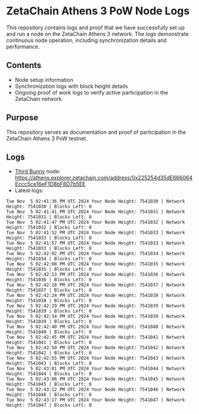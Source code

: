 # ZetaChain Athens 3 PoW Node Logs
This repository contains logs and proof that we have successfully set up and run a node on the ZetaChain Athens 3 network. The logs demonstrate continuous node operation, including synchronization details and performance.

## Contents
- Node setup information
- Synchronization logs with block height details
- Ongoing proof of work logs to verify active participation in the ZetaChain network

## Purpose
This repository serves as documentation and proof of participation in the ZetaChain Athens 3 PoW testnet.

## Logs

- [Third Bunny](https://thirdbunny.xyz/) node: https://athens.explorer.zetachain.com/address/0x225254d35dE666064Eccc5ce16eF1D8bF8D7b5EE
- Latest logs:
```
Tue Nov  5 02:41:36 PM UTC 2024 Your Node Height: 7541030 | Network Height: 7541030 | Blocks Left: 0
Tue Nov  5 02:41:41 PM UTC 2024 Your Node Height: 7541031 | Network Height: 7541031 | Blocks Left: 0
Tue Nov  5 02:41:47 PM UTC 2024 Your Node Height: 7541032 | Network Height: 7541032 | Blocks Left: 0
Tue Nov  5 02:41:52 PM UTC 2024 Your Node Height: 7541033 | Network Height: 7541033 | Blocks Left: 0
Tue Nov  5 02:41:57 PM UTC 2024 Your Node Height: 7541033 | Network Height: 7541033 | Blocks Left: 0
Tue Nov  5 02:42:02 PM UTC 2024 Your Node Height: 7541034 | Network Height: 7541034 | Blocks Left: 0
Tue Nov  5 02:42:08 PM UTC 2024 Your Node Height: 7541035 | Network Height: 7541035 | Blocks Left: 0
Tue Nov  5 02:42:13 PM UTC 2024 Your Node Height: 7541036 | Network Height: 7541036 | Blocks Left: 0
Tue Nov  5 02:42:18 PM UTC 2024 Your Node Height: 7541037 | Network Height: 7541037 | Blocks Left: 0
Tue Nov  5 02:42:24 PM UTC 2024 Your Node Height: 7541038 | Network Height: 7541038 | Blocks Left: 0
Tue Nov  5 02:42:29 PM UTC 2024 Your Node Height: 7541039 | Network Height: 7541039 | Blocks Left: 0
Tue Nov  5 02:42:34 PM UTC 2024 Your Node Height: 7541039 | Network Height: 7541039 | Blocks Left: 0
Tue Nov  5 02:42:40 PM UTC 2024 Your Node Height: 7541040 | Network Height: 7541040 | Blocks Left: 0
Tue Nov  5 02:42:45 PM UTC 2024 Your Node Height: 7541041 | Network Height: 7541041 | Blocks Left: 0
Tue Nov  5 02:42:50 PM UTC 2024 Your Node Height: 7541042 | Network Height: 7541042 | Blocks Left: 0
Tue Nov  5 02:42:55 PM UTC 2024 Your Node Height: 7541043 | Network Height: 7541043 | Blocks Left: 0
Tue Nov  5 02:43:01 PM UTC 2024 Your Node Height: 7541044 | Network Height: 7541044 | Blocks Left: 0
Tue Nov  5 02:43:06 PM UTC 2024 Your Node Height: 7541045 | Network Height: 7541045 | Blocks Left: 0
Tue Nov  5 02:43:12 PM UTC 2024 Your Node Height: 7541046 | Network Height: 7541046 | Blocks Left: 0
Tue Nov  5 02:43:17 PM UTC 2024 Your Node Height: 7541047 | Network Height: 7541047 | Blocks Left: 0
```

